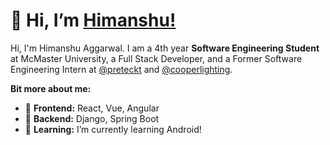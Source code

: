 # 👋 Hi, I’m [Himanshu!](https://himanshuaggarwal.com/)

Hi, I'm Himanshu Aggarwal. I am a 4th year **Software Engineering Student** at McMaster University, a Full Stack Developer, and a Former Software Engineering Intern at [@preteckt](https://www.preteckt.com/) and [@cooperlighting](https://www.cooperlighting.com/global).



**Bit more about me:**

- 🐧 **Frontend:** React, Vue, Angular
- 🐼 **Backend:** Django, Spring Boot
- 🌱 **Learning:** I’m currently learning Android!

